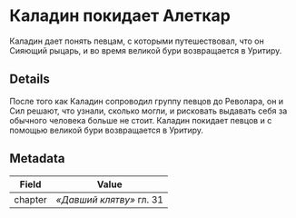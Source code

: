 # Каладин покидает Алеткар
Каладин дает понять певцам, с которыми путешествовал, что он Сияющий рыцарь, и во время великой бури возвращается в Уритиру.

## Details
После того как Каладин сопроводил группу певцов до Револара, он и Сил решают, что узнали, сколько могли, и рисковать выдавать себя за обычного человека больше не стоит. Каладин покидает певцов и с помощью великой бури возвращается в Уритиру.

## Metadata
| Field | Value |
| ----- | ----- |
| chapter | *«Давший клятву»* гл. 31 |
